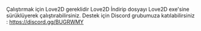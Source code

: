 Çalıştırmak için Love2D gereklidir Love2D İndirip dosyayı Love2D exe'sine sürüklüyerek çalıştırabilirsiniz.
Destek için Discord grubumuza katılabilirsiniz : https://discord.gg/BUGRWMY
